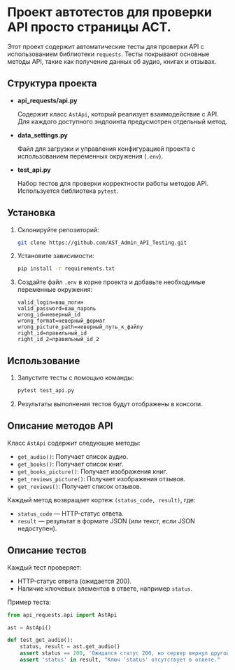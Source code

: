 # Проект автотестов для проверки API просто страницы АСТ.

Этот проект содержит автоматические тесты для проверки API с использованием библиотеки `requests`. Тесты покрывают основные методы API, такие как получение данных об аудио, книгах и отзывах.

## Структура проекта

- **api_requests/api.py**
  
  Содержит класс `AstApi`, который реализует взаимодействие с API. Для каждого доступного эндпоинта предусмотрен отдельный метод.

- **data_settings.py**

  Файл для загрузки и управления конфигурацией проекта с использованием переменных окружения (`.env`).

- **test_api.py**

  Набор тестов для проверки корректности работы методов API. Используется библиотека `pytest`.

## Установка

1. Склонируйте репозиторий:

    ```bash
    git clone https://github.com/AST_Admin_API_Testing.git
    ```

2. Установите зависимости:

    ```bash
    pip install -r requirements.txt
    ```

3. Создайте файл `.env` в корне проекта и добавьте необходимые переменные окружения:

    ```env
    valid_login=ваш_логин
    valid_password=ваш_пароль
    wrong_id=неверный_id
    wrong_format=неверный_формат
    wrong_picture_path=неверный_путь_к_файлу
    right_id=правильный_id
    right_id_2=правильный_id_2
    ```

## Использование

1. Запустите тесты с помощью команды:

    ```bash
    pytest test_api.py
    ```

2. Результаты выполнения тестов будут отображены в консоли.

## Описание методов API

Класс `AstApi` содержит следующие методы:

- `get_audio()`: Получает список аудио.
- `get_books()`: Получает список книг.
- `get_books_picture()`: Получает изображения книг.
- `get_reviews_picture()`: Получает изображения отзывов.
- `get_reviews()`: Получает список отзывов.

Каждый метод возвращает кортеж `(status_code, result)`, где:
- `status_code` — HTTP-статус ответа.
- `result` — результат в формате JSON (или текст, если JSON недоступен).

## Описание тестов

Каждый тест проверяет:
- HTTP-статус ответа (ожидается 200).
- Наличие ключевых элементов в ответе, например `status`.

Пример теста:

```python
from api_requests.api import AstApi

ast = AstApi()

def test_get_audio():
    status, result = ast.get_audio()
    assert status == 200, 'Ожидался статус 200, но сервер вернул другой код.'
    assert 'status' in result, "Ключ 'status' отсутствует в ответе."
```




